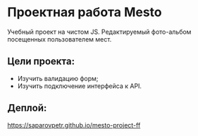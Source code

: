 # Проектная работа Mesto

Учебный проект на чистом JS. 
Редактируемый фото-альбом посещенных пользователем мест.

## Цели проекта:
- Изучить валидацию форм;
- Изучить подключение интерфейса к API.

## Деплой:

https://saparovpetr.github.io/mesto-project-ff
